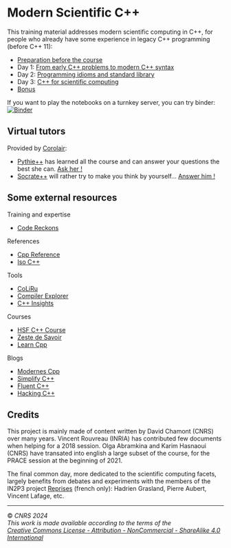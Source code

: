 
# Modern Scientific C++

This training material addresses modern scientific computing in C++, for people who already have some experience in legacy C++ programming (before C++ 11):
- [Preparation before the course](0-Preparation/README.md)
- Day 1: [From early C++ problems to modern C++ syntax](1-ClassRoom/README.md)
- Day 2: [Programming idioms and standard library](2-ClassRoom/README.md)
- Day 3: [C++ for scientific computing](3-ClassRoom/README.md)
- [Bonus](4-Bonus/README.md)

If you want to play the notebooks on a turnkey server, you can try binder: [![Binder](https://mybinder.org/badge_logo.svg)](https://mybinder.org/v2/gh/chavid/ModernScientificCpp.git/HEAD)

## Virtual tutors

Provided by [Corolair](https://corolair.com/):
- [Pythie++](https://embed.corolair.com/student/tutor/6af69c2c-dbf1-43d3-8fad-3321257bb3fb/chat) has learned all the course and can answer your questions the best she can. [Ask her !](https://embed.corolair.com/student/tutor/6af69c2c-dbf1-43d3-8fad-3321257bb3fb/chat)
- [Socrate++](https://embed.corolair.com/student/tutor/764f718b-9238-45f4-bd00-e372f638d68b/chat) will rather try to make you think by yourself... [Answer him !](https://embed.corolair.com/student/tutor/764f718b-9238-45f4-bd00-e372f638d68b/chat)


## Some external resources

Training and expertise
- [Code Reckons](https://codereckons.com/)

References
- [Cpp Reference](cppreference.com/)
- [Iso C++](https://isocpp.org/)

Tools
- [CoLiRu](http://coliru.stacked-crooked.com/)
- [Compiler Explorer](https://godbolt.org/)
- [C++ Insights](https://cppinsights.io/)

Courses
- [HSF C++ Course](https://github.com/hsf-training/cpluspluscourse)
- [Zeste de Savoir](https://zestedesavoir.com/tutoriels/822/la-programmation-en-c-moderne/)
- [Learn Cpp](https://www.learncpp.com/)

Blogs
- [Modernes Cpp](http://modernescpp.com/)
- [Simplify C++](https://arne-mertz.de)
- [Fluent C++](https://www.fluentcpp.com/)
- [Hacking C++](https://hackingcpp.com/)


## Credits

This project is mainly made of content written by David Chamont (CNRS) over many years. Vincent Rouvreau (INRIA) has contributed few documents when helping for a 2018 session. Olga Abramkina and Karim Hasnaoui (CNRS) have transated into english a large subset of the course, for the PRACE session at the beginning of 2021.

The final common day, more dedicated to the scientific computing facets, largely benefits from debates and experiments with the members of the IN2P3 project [Reprises](https://reprises.in2p3.fr/) (french only): Hadrien Grasland, Pierre Aubert, Vincent Lafage, etc.

---
© *CNRS 2024*  
*This work is made available according to the terms of the*  
[*Creative Commons License - Attribution - NonCommercial - ShareAlike 4.0 International*](http://creativecommons.org/licenses/by-nc-sa/4.0/)

